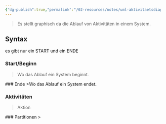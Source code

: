 ```yaml
---
{"dg-publish":true,"permalink":"/02-resources/notes/uml-aktivitaetsdiagramm/","tags":["GFN/prüfungsrelevant/AP1/vorbereitung"],"noteIcon":"","updated":"2025-03-23T15:47:17.929+01:00"}
---
```


>Es stellt graphisch da die Ablauf von Aktivitäten in einem System.

## Syntax
<style> .container {font-family: sans-serif; text-align: center;} .button-wrapper button {z-index: 1;height: 40px; width: 100px; margin: 10px;padding: 5px;} .excalidraw .App-menu_top .buttonList { display: flex;} .excalidraw-wrapper { height: 800px; margin: 50px; position: relative;} :root[dir="ltr"] .excalidraw .layer-ui__wrapper .zen-mode-transition.App-menu_bottom--transition-left {transform: none;} </style><script src="https://cdn.jsdelivr.net/npm/react@17/umd/react.production.min.js"></script><script src="https://cdn.jsdelivr.net/npm/react-dom@17/umd/react-dom.production.min.js"></script><script type="text/javascript" src="https://cdn.jsdelivr.net/npm/@excalidraw/excalidraw@0/dist/excalidraw.production.min.js"></script><div id="UML-Aktivitätsdiagramm_2025-03-22_1713.22.excalidraw.md1"></div><script>(function(){const InitialData={"type":"excalidraw","version":2,"source":"https://github.com/zsviczian/obsidian-excalidraw-plugin/releases/tag/2.9.1","elements":[{"id":"3iENoQKGLQNM1-GBzYmSP","type":"ellipse","x":-178.75,"y":-301.203125,"width":54,"height":51,"angle":0,"strokeColor":"#1e1e1e","backgroundColor":"#ffffff","fillStyle":"solid","strokeWidth":2,"strokeStyle":"solid","roughness":1,"opacity":100,"groupIds":[],"frameId":null,"index":"a0","roundness":{"type":2},"seed":686507450,"version":143,"versionNonce":1731495846,"isDeleted":false,"boundElements":[{"id":"BrJNTI6tLhEtr_OkUxWnZ","type":"arrow"}],"updated":1742660204745,"link":null,"locked":false},{"id":"Hj7zNWRNHPwEwaGeLH-UV","type":"rectangle","x":-236.75,"y":-187.203125,"width":171,"height":84,"angle":0,"strokeColor":"#1e1e1e","backgroundColor":"#ffffff","fillStyle":"solid","strokeWidth":2,"strokeStyle":"solid","roughness":1,"opacity":100,"groupIds":[],"frameId":null,"index":"a1","roundness":{"type":3},"seed":374800186,"version":40,"versionNonce":1281435898,"isDeleted":false,"boundElements":[{"type":"text","id":"wGo91gBs"},{"id":"BrJNTI6tLhEtr_OkUxWnZ","type":"arrow"},{"id":"HhnWDxTts4WBYC6G_tc0Y","type":"arrow"}],"updated":1742660207455,"link":null,"locked":false},{"id":"wGo91gBs","type":"text","x":-198.8299560546875,"y":-157.703125,"width":95.159912109375,"height":25,"angle":0,"strokeColor":"#1e1e1e","backgroundColor":"#ffffff","fillStyle":"solid","strokeWidth":2,"strokeStyle":"solid","roughness":1,"opacity":100,"groupIds":[],"frameId":null,"index":"a2","roundness":null,"seed":1005493990,"version":22,"versionNonce":1056190822,"isDeleted":false,"boundElements":null,"updated":1742660183195,"link":null,"locked":false,"text":"stehe auf","rawText":"stehe auf","fontSize":20,"fontFamily":5,"textAlign":"center","verticalAlign":"middle","containerId":"Hj7zNWRNHPwEwaGeLH-UV","originalText":"stehe auf","autoResize":true,"lineHeight":1.25},{"id":"3aP0ElbXA7R2SqA2f79RV","type":"rectangle","x":-241.75,"y":-35.203125,"width":199,"height":72,"angle":0,"strokeColor":"#1e1e1e","backgroundColor":"#ffffff","fillStyle":"solid","strokeWidth":2,"strokeStyle":"solid","roughness":1,"opacity":100,"groupIds":[],"frameId":null,"index":"a4","roundness":{"type":3},"seed":2122769210,"version":99,"versionNonce":1771563430,"isDeleted":false,"boundElements":[{"type":"text","id":"VWqDHoSp"},{"id":"HhnWDxTts4WBYC6G_tc0Y","type":"arrow"},{"id":"IiudlaydeoLTcvdi2seQp","type":"arrow"}],"updated":1742660211203,"link":null,"locked":false},{"id":"VWqDHoSp","type":"text","x":-223.2299346923828,"y":-11.703125,"width":161.95986938476562,"height":25,"angle":0,"strokeColor":"#1e1e1e","backgroundColor":"#ffffff","fillStyle":"solid","strokeWidth":2,"strokeStyle":"solid","roughness":1,"opacity":100,"groupIds":[],"frameId":null,"index":"a5","roundness":null,"seed":876627046,"version":46,"versionNonce":1674221350,"isDeleted":false,"boundElements":null,"updated":1742660184646,"link":null,"locked":false,"text":"Putze die Zähne","rawText":"Putze die Zähne","fontSize":20,"fontFamily":5,"textAlign":"center","verticalAlign":"middle","containerId":"3aP0ElbXA7R2SqA2f79RV","originalText":"Putze die Zähne","autoResize":true,"lineHeight":1.25},{"id":"haCAtkK8_OaKsTD7gKTmS","type":"rectangle","x":-218.75,"y":91.796875,"width":153,"height":45,"angle":0,"strokeColor":"#1e1e1e","backgroundColor":"#ffffff","fillStyle":"solid","strokeWidth":2,"strokeStyle":"solid","roughness":1,"opacity":100,"groupIds":[],"frameId":null,"index":"a7","roundness":{"type":3},"seed":1307864102,"version":76,"versionNonce":1703920634,"isDeleted":false,"boundElements":[{"type":"text","id":"STnpMj9v"},{"id":"IiudlaydeoLTcvdi2seQp","type":"arrow"},{"id":"phveqSlA9eatyshD7Zu9I","type":"arrow"}],"updated":1742660843190,"link":null,"locked":false},{"id":"STnpMj9v","type":"text","x":-177.03997039794922,"y":101.796875,"width":69.57994079589844,"height":25,"angle":0,"strokeColor":"#1e1e1e","backgroundColor":"#ffffff","fillStyle":"solid","strokeWidth":2,"strokeStyle":"solid","roughness":1,"opacity":100,"groupIds":[],"frameId":null,"index":"a8","roundness":null,"seed":955753082,"version":37,"versionNonce":728228646,"isDeleted":false,"boundElements":null,"updated":1742660230765,"link":null,"locked":false,"text":"Dusche","rawText":"Dusche","fontSize":20,"fontFamily":5,"textAlign":"center","verticalAlign":"middle","containerId":"haCAtkK8_OaKsTD7gKTmS","originalText":"Dusche","autoResize":true,"lineHeight":1.25},{"id":"y8lxcOmjqVqthO69NN73V","type":"rectangle","x":160.25,"y":465.796875,"width":152,"height":60,"angle":0,"strokeColor":"#1e1e1e","backgroundColor":"#ffffff","fillStyle":"solid","strokeWidth":2,"strokeStyle":"solid","roughness":1,"opacity":100,"groupIds":[],"frameId":null,"index":"a9","roundness":{"type":3},"seed":1696114618,"version":176,"versionNonce":539839206,"isDeleted":false,"boundElements":[{"type":"text","id":"fA76tCAo"},{"id":"BaTbOc13cujWgUsOkm7rr","type":"arrow"},{"id":"SgdtiZol-m5QdVMp4fR8E","type":"arrow"}],"updated":1742660891537,"link":null,"locked":false},{"id":"fA76tCAo","type":"text","x":191.2400360107422,"y":470.796875,"width":90.01992797851562,"height":50,"angle":0,"strokeColor":"#1e1e1e","backgroundColor":"#ffffff","fillStyle":"solid","strokeWidth":2,"strokeStyle":"solid","roughness":1,"opacity":100,"groupIds":[],"frameId":null,"index":"aA","roundness":null,"seed":582234150,"version":159,"versionNonce":1682130938,"isDeleted":false,"boundElements":null,"updated":1742660449895,"link":null,"locked":false,"text":"fahre zur\nArbeit","rawText":"fahre zur Arbeit","fontSize":20,"fontFamily":5,"textAlign":"center","verticalAlign":"middle","containerId":"y8lxcOmjqVqthO69NN73V","originalText":"fahre zur Arbeit","autoResize":true,"lineHeight":1.25},{"id":"J2KnhtIJr5oA2_iKIeEJ5","type":"rectangle","x":175.25,"y":576.796875,"width":120,"height":50,"angle":0,"strokeColor":"#1e1e1e","backgroundColor":"#ffffff","fillStyle":"solid","strokeWidth":2,"strokeStyle":"solid","roughness":1,"opacity":100,"groupIds":[],"frameId":null,"index":"aB","roundness":{"type":3},"seed":262456998,"version":189,"versionNonce":1787265018,"isDeleted":false,"boundElements":[{"type":"text","id":"udx4meAm"},{"id":"SgdtiZol-m5QdVMp4fR8E","type":"arrow"},{"id":"U2oV6PWFn3FlVWkJBCEEK","type":"arrow"}],"updated":1742660897402,"link":null,"locked":false},{"id":"udx4meAm","type":"text","x":200.11003875732422,"y":589.296875,"width":70.27992248535156,"height":25,"angle":0,"strokeColor":"#1e1e1e","backgroundColor":"#ffffff","fillStyle":"solid","strokeWidth":2,"strokeStyle":"solid","roughness":1,"opacity":100,"groupIds":[],"frameId":null,"index":"aC","roundness":null,"seed":40108070,"version":153,"versionNonce":100933178,"isDeleted":false,"boundElements":null,"updated":1742660451345,"link":null,"locked":false,"text":"Arbeite","rawText":"Arbeite","fontSize":20,"fontFamily":5,"textAlign":"center","verticalAlign":"middle","containerId":"J2KnhtIJr5oA2_iKIeEJ5","originalText":"Arbeite","autoResize":true,"lineHeight":1.25},{"id":"eDcEXUJx7n7t1HE0ozbC4","type":"ellipse","x":-145.75,"y":857.296875,"width":29,"height":30,"angle":0,"strokeColor":"#1e1e1e","backgroundColor":"#ffffff","fillStyle":"solid","strokeWidth":2,"strokeStyle":"solid","roughness":1,"opacity":100,"groupIds":[],"frameId":null,"index":"aD","roundness":{"type":2},"seed":915570874,"version":453,"versionNonce":1779386746,"isDeleted":false,"boundElements":[{"id":"U2oV6PWFn3FlVWkJBCEEK","type":"arrow"}],"updated":1742660897404,"link":null,"locked":false},{"id":"_9nlrWDGHdJHnbxditaAp","type":"ellipse","x":-157.75,"y":847.296875,"width":54,"height":51,"angle":0,"strokeColor":"#1e1e1e","backgroundColor":"transparent","fillStyle":"solid","strokeWidth":2,"strokeStyle":"solid","roughness":1,"opacity":100,"groupIds":[],"frameId":null,"index":"aE","roundness":{"type":2},"seed":326587322,"version":367,"versionNonce":1914801894,"isDeleted":false,"boundElements":[{"id":"xQdSiNHpm3gnE3lSrfQoV","type":"arrow"}],"updated":1742660903683,"link":null,"locked":false},{"id":"BrJNTI6tLhEtr_OkUxWnZ","type":"arrow","x":-149.75,"y":-245.203125,"width":1,"height":59,"angle":0,"strokeColor":"#1e1e1e","backgroundColor":"transparent","fillStyle":"solid","strokeWidth":2,"strokeStyle":"solid","roughness":1,"opacity":100,"groupIds":[],"frameId":null,"index":"aF","roundness":{"type":2},"seed":712912614,"version":29,"versionNonce":1271964390,"isDeleted":false,"boundElements":null,"updated":1742660204747,"link":null,"locked":false,"points":[[0,0],[1,59]],"lastCommittedPoint":null,"startBinding":{"elementId":"3iENoQKGLQNM1-GBzYmSP","focus":-0.05406240345999251,"gap":5.059497384467858},"endBinding":{"elementId":"Hj7zNWRNHPwEwaGeLH-UV","focus":0.03705888135260039,"gap":1},"startArrowhead":null,"endArrowhead":"arrow","elbowed":false},{"id":"HhnWDxTts4WBYC6G_tc0Y","type":"arrow","x":-145.75,"y":-97.203125,"width":2,"height":55,"angle":0,"strokeColor":"#1e1e1e","backgroundColor":"transparent","fillStyle":"solid","strokeWidth":2,"strokeStyle":"solid","roughness":1,"opacity":100,"groupIds":[],"frameId":null,"index":"aG","roundness":{"type":2},"seed":179048442,"version":23,"versionNonce":386267578,"isDeleted":false,"boundElements":null,"updated":1742660207456,"link":null,"locked":false,"points":[[0,0],[2,55]],"lastCommittedPoint":null,"startBinding":{"elementId":"Hj7zNWRNHPwEwaGeLH-UV","focus":-0.04314217068839416,"gap":6},"endBinding":{"elementId":"3aP0ElbXA7R2SqA2f79RV","focus":0.0006312561998377233,"gap":7},"startArrowhead":null,"endArrowhead":"arrow","elbowed":false},{"id":"IiudlaydeoLTcvdi2seQp","type":"arrow","x":-142.96770608100542,"y":38.23882854818648,"width":4.4516854082488635,"height":52.30730354692394,"angle":0,"strokeColor":"#1e1e1e","backgroundColor":"transparent","fillStyle":"solid","strokeWidth":2,"strokeStyle":"solid","roughness":1,"opacity":100,"groupIds":[],"frameId":null,"index":"aH","roundness":{"type":2},"seed":1977816422,"version":42,"versionNonce":1201042170,"isDeleted":false,"boundElements":null,"updated":1742660230770,"link":null,"locked":false,"points":[[0,0],[4.4516854082488635,52.30730354692394]],"lastCommittedPoint":null,"startBinding":{"elementId":"3aP0ElbXA7R2SqA2f79RV","focus":0.038066590602634606,"gap":4},"endBinding":{"elementId":"haCAtkK8_OaKsTD7gKTmS","focus":0.07339574006240676,"gap":4},"startArrowhead":null,"endArrowhead":"arrow","elbowed":false},{"id":"tk9vhhFTJmpPUbqgyHxml","type":"diamond","x":-267.75,"y":212.796875,"width":255,"height":186,"angle":0,"strokeColor":"#1e1e1e","backgroundColor":"transparent","fillStyle":"solid","strokeWidth":2,"strokeStyle":"solid","roughness":1,"opacity":100,"groupIds":[],"frameId":null,"index":"aK","roundness":{"type":2},"seed":258502822,"version":528,"versionNonce":2098993530,"isDeleted":false,"boundElements":[{"type":"text","id":"8TtK5wnd"},{"id":"phveqSlA9eatyshD7Zu9I","type":"arrow"},{"id":"BaTbOc13cujWgUsOkm7rr","type":"arrow"},{"id":"U0DDhexF2z8mtoe6TrCDW","type":"arrow"}],"updated":1742660884586,"link":null,"locked":false},{"id":"8TtK5wnd","type":"text","x":-196.85919189453125,"y":264.546875,"width":113.7183837890625,"height":82.5,"angle":0,"strokeColor":"#1e1e1e","backgroundColor":"transparent","fillStyle":"solid","strokeWidth":2,"strokeStyle":"solid","roughness":1,"opacity":100,"groupIds":[],"frameId":null,"index":"aL","roundness":null,"seed":753846694,"version":445,"versionNonce":1847117754,"isDeleted":false,"boundElements":null,"updated":1742660879448,"link":null,"locked":false,"text":"Heute\nWocheende\n?","rawText":"Heute Wocheende?","fontSize":22,"fontFamily":5,"textAlign":"center","verticalAlign":"middle","containerId":"tk9vhhFTJmpPUbqgyHxml","originalText":"Heute Wocheende?","autoResize":true,"lineHeight":1.25},{"id":"V0Ut5DhYU8VnYMq-okbYQ","type":"rectangle","x":-367.75000000000006,"y":-254.20312499999997,"width":421.00000000000006,"height":435.00000000000006,"angle":0,"strokeColor":"#1e1e1e","backgroundColor":"transparent","fillStyle":"solid","strokeWidth":2,"strokeStyle":"solid","roughness":1,"opacity":100,"groupIds":[],"frameId":null,"index":"aM","roundness":{"type":3},"seed":1855493050,"version":104,"versionNonce":1517100154,"isDeleted":false,"boundElements":null,"updated":1742660458634,"link":null,"locked":false},{"id":"3XS8ayGz","type":"text","x":-353.75,"y":-244.203125,"width":149.07247924804688,"height":27.5,"angle":0,"strokeColor":"#1e1e1e","backgroundColor":"transparent","fillStyle":"solid","strokeWidth":2,"strokeStyle":"solid","roughness":1,"opacity":100,"groupIds":[],"frameId":null,"index":"aN","roundness":null,"seed":1148491686,"version":64,"versionNonce":1557016870,"isDeleted":false,"boundElements":null,"updated":1742660461335,"link":null,"locked":false,"text":"Morgenroutine","rawText":"Morgenroutine","fontSize":22,"fontFamily":5,"textAlign":"left","verticalAlign":"top","containerId":null,"originalText":"Morgenroutine","autoResize":true,"lineHeight":1.25},{"id":"HaQHIJCItxuSbbwSqtw5w","type":"rectangle","x":58.25,"y":387.796875,"width":361,"height":298,"angle":0,"strokeColor":"#1e1e1e","backgroundColor":"transparent","fillStyle":"solid","strokeWidth":2,"strokeStyle":"solid","roughness":1,"opacity":100,"groupIds":[],"frameId":null,"index":"aO","roundness":{"type":3},"seed":67491174,"version":71,"versionNonce":764740666,"isDeleted":false,"boundElements":[{"id":"BaTbOc13cujWgUsOkm7rr","type":"arrow"}],"updated":1742660868031,"link":null,"locked":false},{"id":"ftCiOKvj","type":"text","x":68.25,"y":397.796875,"width":123.64198303222656,"height":24.178141386034785,"angle":0,"strokeColor":"#1e1e1e","backgroundColor":"transparent","fillStyle":"solid","strokeWidth":2,"strokeStyle":"solid","roughness":1,"opacity":100,"groupIds":[],"frameId":null,"index":"aP","roundness":null,"seed":2072238694,"version":72,"versionNonce":1439098790,"isDeleted":false,"boundElements":null,"updated":1742660446076,"link":null,"locked":false,"text":"Arbeitroutine","rawText":"Arbeitroutine","fontSize":19.342513108827827,"fontFamily":5,"textAlign":"left","verticalAlign":"top","containerId":null,"originalText":"Arbeitroutine","autoResize":true,"lineHeight":1.25},{"id":"A6aNAbYwMDgeih0trS4GH","type":"rectangle","x":-490.75,"y":498.796875,"width":201,"height":81,"angle":0,"strokeColor":"#1e1e1e","backgroundColor":"transparent","fillStyle":"solid","strokeWidth":2,"strokeStyle":"solid","roughness":1,"opacity":100,"groupIds":[],"frameId":null,"index":"aQ","roundness":{"type":3},"seed":1635894522,"version":71,"versionNonce":1701602810,"isDeleted":false,"boundElements":[{"type":"text","id":"AUeoxTjQ"},{"id":"U0DDhexF2z8mtoe6TrCDW","type":"arrow"},{"id":"lK377OMVV7x0deQL8hVq_","type":"arrow"}],"updated":1742660900453,"link":null,"locked":false},{"id":"AUeoxTjQ","type":"text","x":-447.90120697021484,"y":525.546875,"width":115.30241394042969,"height":27.5,"angle":0,"strokeColor":"#1e1e1e","backgroundColor":"transparent","fillStyle":"solid","strokeWidth":2,"strokeStyle":"solid","roughness":1,"opacity":100,"groupIds":[],"frameId":null,"index":"aR","roundness":null,"seed":1492209210,"version":46,"versionNonce":588248806,"isDeleted":false,"boundElements":null,"updated":1742660823321,"link":null,"locked":false,"text":"Frührstuck","rawText":"Frührstuck","fontSize":22,"fontFamily":5,"textAlign":"center","verticalAlign":"middle","containerId":"A6aNAbYwMDgeih0trS4GH","originalText":"Frührstuck","autoResize":true,"lineHeight":1.25},{"id":"0GQLwLuoou8O7-MbpYtrW","type":"rectangle","x":-485.75,"y":633.796875,"width":193,"height":83,"angle":0,"strokeColor":"#1e1e1e","backgroundColor":"transparent","fillStyle":"solid","strokeWidth":2,"strokeStyle":"solid","roughness":1,"opacity":100,"groupIds":[],"frameId":null,"index":"aS","roundness":{"type":3},"seed":411647866,"version":86,"versionNonce":2009198694,"isDeleted":false,"boundElements":[{"type":"text","id":"cWgB4LEu"},{"id":"lK377OMVV7x0deQL8hVq_","type":"arrow"},{"id":"xQdSiNHpm3gnE3lSrfQoV","type":"arrow"}],"updated":1742660903682,"link":null,"locked":false},{"id":"cWgB4LEu","type":"text","x":-443.18318939208984,"y":647.796875,"width":107.86637878417969,"height":55,"angle":0,"strokeColor":"#1e1e1e","backgroundColor":"transparent","fillStyle":"solid","strokeWidth":2,"strokeStyle":"solid","roughness":1,"opacity":100,"groupIds":[],"frameId":null,"index":"aT","roundness":null,"seed":2073521082,"version":58,"versionNonce":1904211302,"isDeleted":false,"boundElements":null,"updated":1742660823321,"link":null,"locked":false,"text":"Fernsehen\nanschauen","rawText":"Fernsehen\nanschauen","fontSize":22,"fontFamily":5,"textAlign":"center","verticalAlign":"middle","containerId":"0GQLwLuoou8O7-MbpYtrW","originalText":"Fernsehen\nanschauen","autoResize":true,"lineHeight":1.25},{"id":"BssmlA1OVFALlP2pSpUne","type":"rectangle","x":-595.75,"y":378.79687500000006,"width":373,"height":380.99999999999994,"angle":0,"strokeColor":"#1e1e1e","backgroundColor":"transparent","fillStyle":"solid","strokeWidth":2,"strokeStyle":"solid","roughness":1,"opacity":100,"groupIds":[],"frameId":null,"index":"aU","roundness":{"type":3},"seed":451126010,"version":111,"versionNonce":1362474746,"isDeleted":false,"boundElements":[],"updated":1742660879447,"link":null,"locked":false},{"id":"9spJf4r8","type":"text","x":-576.75,"y":392.796875,"width":145.970458984375,"height":27.5,"angle":0,"strokeColor":"#1e1e1e","backgroundColor":"transparent","fillStyle":"solid","strokeWidth":2,"strokeStyle":"solid","roughness":1,"opacity":100,"groupIds":[],"frameId":null,"index":"aV","roundness":null,"seed":783236538,"version":87,"versionNonce":1038242790,"isDeleted":false,"boundElements":null,"updated":1742660823321,"link":null,"locked":false,"text":"Chillingroutine","rawText":"Chillingroutine","fontSize":22,"fontFamily":5,"textAlign":"left","verticalAlign":"top","containerId":null,"originalText":"Chillingroutine","autoResize":true,"lineHeight":1.25},{"id":"phveqSlA9eatyshD7Zu9I","type":"arrow","x":-134.5911266615962,"y":138.7559965167883,"width":1.8638320109353117,"height":79.24297260414622,"angle":0,"strokeColor":"#1e1e1e","backgroundColor":"transparent","fillStyle":"solid","strokeWidth":2,"strokeStyle":"solid","roughness":1,"opacity":100,"groupIds":[],"frameId":null,"index":"aW","roundness":{"type":2},"seed":1297469050,"version":39,"versionNonce":847522022,"isDeleted":false,"boundElements":null,"updated":1742660879449,"link":null,"locked":false,"points":[[0,0],[-1.8638320109353117,79.24297260414622]],"lastCommittedPoint":null,"startBinding":{"elementId":"haCAtkK8_OaKsTD7gKTmS","focus":-0.10689916603487501,"gap":6},"endBinding":{"elementId":"tk9vhhFTJmpPUbqgyHxml","focus":0.013615416841223003,"gap":1},"startArrowhead":null,"endArrowhead":"arrow","elbowed":false},{"id":"BaTbOc13cujWgUsOkm7rr","type":"arrow","x":-7.75,"y":305.696875,"width":243.9,"height":155.10000000000002,"angle":0,"strokeColor":"#1e1e1e","backgroundColor":"transparent","fillStyle":"solid","strokeWidth":2,"strokeStyle":"solid","roughness":1,"opacity":100,"groupIds":[],"frameId":null,"index":"aY","roundness":null,"seed":1595037734,"version":57,"versionNonce":359989754,"isDeleted":false,"boundElements":null,"updated":1742660889624,"link":null,"locked":false,"points":[[0,0],[243.9,0],[243.9,155.10000000000002]],"lastCommittedPoint":null,"startBinding":{"elementId":"tk9vhhFTJmpPUbqgyHxml","fixedPoint":[1.0196078431372548,0.49946236559139773],"focus":0,"gap":0},"endBinding":{"elementId":"y8lxcOmjqVqthO69NN73V","fixedPoint":[0.4993421052631579,-0.08333333333333333],"focus":0,"gap":0},"startArrowhead":null,"endArrowhead":"arrow","elbowed":true,"fixedSegments":null,"startIsSpecial":null,"endIsSpecial":null},{"id":"U0DDhexF2z8mtoe6TrCDW","type":"arrow","x":-272.75,"y":305.696875,"width":117.60000000000002,"height":188.10000000000002,"angle":0,"strokeColor":"#1e1e1e","backgroundColor":"transparent","fillStyle":"solid","strokeWidth":2,"strokeStyle":"solid","roughness":1,"opacity":100,"groupIds":[],"frameId":null,"index":"aa","roundness":null,"seed":1689086458,"version":19,"versionNonce":1141824058,"isDeleted":false,"boundElements":null,"updated":1742660884588,"link":null,"locked":false,"points":[[0,0],[-117.60000000000002,0],[-117.60000000000002,188.10000000000002]],"lastCommittedPoint":null,"startBinding":{"elementId":"tk9vhhFTJmpPUbqgyHxml","fixedPoint":[-0.0196078431372549,0.49946236559139773],"focus":0,"gap":0},"endBinding":{"elementId":"A6aNAbYwMDgeih0trS4GH","fixedPoint":[0.49950248756218896,-0.06172839506172839],"focus":0,"gap":0},"startArrowhead":null,"endArrowhead":"arrow","elbowed":true,"fixedSegments":null,"startIsSpecial":null,"endIsSpecial":null},{"id":"SgdtiZol-m5QdVMp4fR8E","type":"arrow","x":236.15,"y":530.796875,"width":1,"height":41,"angle":0,"strokeColor":"#1e1e1e","backgroundColor":"transparent","fillStyle":"solid","strokeWidth":2,"strokeStyle":"solid","roughness":1,"opacity":100,"groupIds":[],"frameId":null,"index":"ab","roundness":null,"seed":574010042,"version":8,"versionNonce":1196359206,"isDeleted":false,"boundElements":null,"updated":1742660891538,"link":null,"locked":false,"points":[[0,0],[-1,41]],"lastCommittedPoint":null,"startBinding":{"elementId":"y8lxcOmjqVqthO69NN73V","fixedPoint":[0.4993421052631579,1.0833333333333333],"focus":0,"gap":0},"endBinding":{"elementId":"J2KnhtIJr5oA2_iKIeEJ5","fixedPoint":[0.4991666666666667,-0.1],"focus":0,"gap":0},"startArrowhead":null,"endArrowhead":"arrow","elbowed":true,"fixedSegments":null,"startIsSpecial":null,"endIsSpecial":null},{"id":"U2oV6PWFn3FlVWkJBCEEK","type":"arrow","x":244.25,"y":634.796875,"width":356,"height":237.39999999999998,"angle":0,"strokeColor":"#1e1e1e","backgroundColor":"transparent","fillStyle":"solid","strokeWidth":2,"strokeStyle":"solid","roughness":1,"opacity":100,"groupIds":[],"frameId":null,"index":"ac","roundness":null,"seed":682416314,"version":61,"versionNonce":1816752314,"isDeleted":false,"boundElements":null,"updated":1742660897403,"link":null,"locked":false,"points":[[0,0],[0,237.39999999999998],[-356,237.39999999999998]],"lastCommittedPoint":null,"startBinding":{"elementId":"J2KnhtIJr5oA2_iKIeEJ5","fixedPoint":[0.575,1.16],"focus":0,"gap":0},"endBinding":{"elementId":"eDcEXUJx7n7t1HE0ozbC4","fixedPoint":[1.1724137931034482,0.4966666666666659],"focus":0,"gap":0},"startArrowhead":null,"endArrowhead":"arrow","elbowed":true,"fixedSegments":null,"startIsSpecial":null,"endIsSpecial":null},{"id":"lK377OMVV7x0deQL8hVq_","type":"arrow","x":-390.35,"y":584.796875,"width":1,"height":44,"angle":0,"strokeColor":"#1e1e1e","backgroundColor":"transparent","fillStyle":"solid","strokeWidth":2,"strokeStyle":"solid","roughness":1,"opacity":100,"groupIds":[],"frameId":null,"index":"ad","roundness":null,"seed":1277972070,"version":8,"versionNonce":1168217786,"isDeleted":false,"boundElements":null,"updated":1742660900455,"link":null,"locked":false,"points":[[0,0],[1,44]],"lastCommittedPoint":null,"startBinding":{"elementId":"A6aNAbYwMDgeih0trS4GH","fixedPoint":[0.49950248756218896,1.0617283950617284],"focus":0,"gap":0},"endBinding":{"elementId":"0GQLwLuoou8O7-MbpYtrW","fixedPoint":[0.49948186528497396,-0.060240963855421686],"focus":0,"gap":0},"startArrowhead":null,"endArrowhead":"arrow","elbowed":true,"fixedSegments":null,"startIsSpecial":null,"endIsSpecial":null},{"id":"xQdSiNHpm3gnE3lSrfQoV","type":"arrow","x":-389.35,"y":721.796875,"width":226.60000000000002,"height":150.89999999999998,"angle":0,"strokeColor":"#1e1e1e","backgroundColor":"transparent","fillStyle":"solid","strokeWidth":2,"strokeStyle":"solid","roughness":1,"opacity":100,"groupIds":[],"frameId":null,"index":"ae","roundness":null,"seed":2144012390,"version":63,"versionNonce":1613951910,"isDeleted":false,"boundElements":null,"updated":1742660903683,"link":null,"locked":false,"points":[[0,0],[0,150.89999999999998],[226.60000000000002,150.89999999999998]],"lastCommittedPoint":null,"startBinding":{"elementId":"0GQLwLuoou8O7-MbpYtrW","fixedPoint":[0.49948186528497396,1.0602409638554218],"focus":0,"gap":0},"endBinding":{"elementId":"_9nlrWDGHdJHnbxditaAp","fixedPoint":[-0.09259259259259259,0.4980392156862741],"focus":0,"gap":0},"startArrowhead":null,"endArrowhead":"arrow","elbowed":true,"fixedSegments":null,"startIsSpecial":null,"endIsSpecial":null},{"id":"rQDbD9Jq","type":"text","x":22.25,"y":247.796875,"width":40.32612609863281,"height":27.5,"angle":0,"strokeColor":"#1e1e1e","backgroundColor":"transparent","fillStyle":"solid","strokeWidth":2,"strokeStyle":"solid","roughness":1,"opacity":100,"groupIds":[],"frameId":null,"index":"af","roundness":null,"seed":306245798,"version":20,"versionNonce":1485136294,"isDeleted":false,"boundElements":null,"updated":1742660911637,"link":null,"locked":false,"text":"nein","rawText":"nein","fontSize":22,"fontFamily":5,"textAlign":"left","verticalAlign":"top","containerId":null,"originalText":"nein","autoResize":true,"lineHeight":1.25},{"id":"wzl8YhCV","type":"text","x":-346.75,"y":252.796875,"width":19.8880615234375,"height":27.5,"angle":0,"strokeColor":"#1e1e1e","backgroundColor":"transparent","fillStyle":"solid","strokeWidth":2,"strokeStyle":"solid","roughness":1,"opacity":100,"groupIds":[],"frameId":null,"index":"ag","roundness":null,"seed":765807930,"version":5,"versionNonce":2122309690,"isDeleted":false,"boundElements":null,"updated":1742660915891,"link":null,"locked":false,"text":"ja","rawText":"ja","fontSize":22,"fontFamily":5,"textAlign":"left","verticalAlign":"top","containerId":null,"originalText":"ja","autoResize":true,"lineHeight":1.25},{"id":"WfQNlq1nGjxyfpr8jCG_B","type":"arrow","x":28.25,"y":306.796875,"width":212,"height":90,"angle":0,"strokeColor":"#1e1e1e","backgroundColor":"transparent","fillStyle":"solid","strokeWidth":2,"strokeStyle":"solid","roughness":1,"opacity":100,"groupIds":[],"frameId":null,"index":"aX","roundness":null,"seed":1210829414,"version":197,"versionNonce":787596902,"isDeleted":true,"boundElements":null,"updated":1742660862583,"link":null,"locked":false,"points":[[0,0],[0,70],[0,-18],[212,-18],[212,72]],"lastCommittedPoint":null,"startBinding":{"elementId":"tk9vhhFTJmpPUbqgyHxml","focus":-0.27339817816890516,"gap":7.000050117742422,"fixedPoint":[0.996078431372549,0.5053763440860215]},"endBinding":{"elementId":"HaQHIJCItxuSbbwSqtw5w","focus":0.7914716179536606,"gap":9,"fixedPoint":[0.5041551246537396,-0.030201342281879196]},"startArrowhead":null,"endArrowhead":"arrow","elbowed":true,"fixedSegments":[{"index":2,"start":[2,70],"end":[2,-18]},{"index":3,"start":[2,-18],"end":[254,-18]}],"startIsSpecial":false,"endIsSpecial":false},{"id":"9rBEGrKpBWUwJIgWQNY1s","type":"arrow","x":-272.75,"y":305.696875,"width":136.60000000000002,"height":68.10000000000008,"angle":0,"strokeColor":"#1e1e1e","backgroundColor":"transparent","fillStyle":"solid","strokeWidth":2,"strokeStyle":"solid","roughness":1,"opacity":100,"groupIds":[],"frameId":null,"index":"aZ","roundness":null,"seed":879261606,"version":67,"versionNonce":118459962,"isDeleted":true,"boundElements":null,"updated":1742660879447,"link":null,"locked":false,"points":[[0,0],[-136.60000000000002,0],[-136.60000000000002,68.10000000000008]],"lastCommittedPoint":null,"startBinding":{"elementId":"tk9vhhFTJmpPUbqgyHxml","fixedPoint":[-0.0196078431372549,0.49946236559139773],"focus":0,"gap":0},"endBinding":{"elementId":"BssmlA1OVFALlP2pSpUne","fixedPoint":[0.49973190348525465,-0.013123359580052495],"focus":0,"gap":0},"startArrowhead":null,"endArrowhead":"arrow","elbowed":true,"fixedSegments":null,"startIsSpecial":null,"endIsSpecial":null}],"appState":{"theme":"dark","viewBackgroundColor":"#ffffff","currentItemStrokeColor":"#1e1e1e","currentItemBackgroundColor":"transparent","currentItemFillStyle":"solid","currentItemStrokeWidth":2,"currentItemStrokeStyle":"solid","currentItemRoughness":1,"currentItemOpacity":100,"currentItemFontFamily":5,"currentItemFontSize":22,"currentItemTextAlign":"left","currentItemStartArrowhead":null,"currentItemEndArrowhead":"arrow","currentItemArrowType":"elbow","scrollX":786.25,"scrollY":-28.203125,"zoom":{"value":1},"currentItemRoundness":"round","gridSize":20,"gridStep":5,"gridModeEnabled":false,"gridColor":{"Bold":"rgba(217, 217, 217, 0.5)","Regular":"rgba(230, 230, 230, 0.5)"},"currentStrokeOptions":null,"frameRendering":{"enabled":true,"clip":true,"name":true,"outline":true},"objectsSnapModeEnabled":false,"activeTool":{"type":"selection","customType":null,"locked":false,"lastActiveTool":null}},"files":{}};InitialData.scrollToContent=true;App=()=>{const e=React.useRef(null),t=React.useRef(null),[n,i]=React.useState({width:void 0,height:void 0});return React.useEffect(()=>{i({width:t.current.getBoundingClientRect().width,height:t.current.getBoundingClientRect().height});const e=()=>{i({width:t.current.getBoundingClientRect().width,height:t.current.getBoundingClientRect().height})};return window.addEventListener("resize",e),()=>window.removeEventListener("resize",e)},[t]),React.createElement(React.Fragment,null,React.createElement("div",{className:"excalidraw-wrapper",ref:t},React.createElement(ExcalidrawLib.Excalidraw,{ref:e,width:n.width,height:n.height,initialData:InitialData,viewModeEnabled:!0,zenModeEnabled:!0,gridModeEnabled:!1})))},excalidrawWrapper=document.getElementById("UML-Aktivitätsdiagramm_2025-03-22_1713.22.excalidraw.md1");ReactDOM.render(React.createElement(App),excalidrawWrapper);})();</script>

es gibt nur ein START und ein ENDE
### Start/Beginn
>Wo das Ablauf ein System beginnt.
<div id="UML-Aktivitätsdiagramm_2025-03-22_1732.15.excalidraw.md2"></div><script>(function(){const InitialData={"type":"excalidraw","version":2,"source":"https://github.com/zsviczian/obsidian-excalidraw-plugin/releases/tag/2.9.1","elements":[{"id":"0bON-qlvVRZVIxj6Wk3Qd","type":"ellipse","x":-102.375,"y":-186.203125,"width":85,"height":83,"angle":0,"strokeColor":"#1e1e1e","backgroundColor":"#ffffff","fillStyle":"solid","strokeWidth":2,"strokeStyle":"solid","roughness":1,"opacity":100,"groupIds":[],"frameId":null,"index":"a0","roundness":{"type":2},"seed":1859159610,"version":57,"versionNonce":2141852666,"isDeleted":false,"boundElements":null,"updated":1742661144261,"link":null,"locked":false}],"appState":{"theme":"dark","viewBackgroundColor":"#ffffff","currentItemStrokeColor":"#1e1e1e","currentItemBackgroundColor":"#ffffff","currentItemFillStyle":"solid","currentItemStrokeWidth":2,"currentItemStrokeStyle":"solid","currentItemRoughness":1,"currentItemOpacity":100,"currentItemFontFamily":5,"currentItemFontSize":20,"currentItemTextAlign":"left","currentItemStartArrowhead":null,"currentItemEndArrowhead":"arrow","currentItemArrowType":"round","scrollX":392.625,"scrollY":451.796875,"zoom":{"value":1},"currentItemRoundness":"round","gridSize":20,"gridStep":5,"gridModeEnabled":false,"gridColor":{"Bold":"rgba(217, 217, 217, 0.5)","Regular":"rgba(230, 230, 230, 0.5)"},"currentStrokeOptions":null,"frameRendering":{"enabled":true,"clip":true,"name":true,"outline":true},"objectsSnapModeEnabled":false,"activeTool":{"type":"selection","customType":null,"locked":false,"lastActiveTool":null}},"files":{}};InitialData.scrollToContent=true;App=()=>{const e=React.useRef(null),t=React.useRef(null),[n,i]=React.useState({width:void 0,height:void 0});return React.useEffect(()=>{i({width:t.current.getBoundingClientRect().width,height:t.current.getBoundingClientRect().height});const e=()=>{i({width:t.current.getBoundingClientRect().width,height:t.current.getBoundingClientRect().height})};return window.addEventListener("resize",e),()=>window.removeEventListener("resize",e)},[t]),React.createElement(React.Fragment,null,React.createElement("div",{className:"excalidraw-wrapper",ref:t},React.createElement(ExcalidrawLib.Excalidraw,{ref:e,width:n.width,height:n.height,initialData:InitialData,viewModeEnabled:!0,zenModeEnabled:!0,gridModeEnabled:!1})))},excalidrawWrapper=document.getElementById("UML-Aktivitätsdiagramm_2025-03-22_1732.15.excalidraw.md2");ReactDOM.render(React.createElement(App),excalidrawWrapper);})();</script>
### Ende
>Wo das Ablauf ein System endet.
<div id="UML-Aktivitätsdiagramm_2025-03-22_1732.52.excalidraw.md3"></div><script>(function(){const InitialData={"type":"excalidraw","version":2,"source":"https://github.com/zsviczian/obsidian-excalidraw-plugin/releases/tag/2.9.1","elements":[{"id":"eZzypbCOIow21SZiqv_mM","type":"ellipse","x":-72.375,"y":-1.703125,"width":29,"height":30,"angle":0,"strokeColor":"#1e1e1e","backgroundColor":"#ffffff","fillStyle":"solid","strokeWidth":2,"strokeStyle":"solid","roughness":1,"opacity":100,"groupIds":[],"frameId":null,"index":"a0","roundness":{"type":2},"seed":309815782,"version":456,"versionNonce":770091110,"isDeleted":false,"boundElements":[],"updated":1742661184737,"link":null,"locked":false},{"id":"QNUkZ8yFRXF6zp_fb-CC5","type":"ellipse","x":-84.375,"y":-11.703125,"width":54,"height":51,"angle":0,"strokeColor":"#1e1e1e","backgroundColor":"transparent","fillStyle":"solid","strokeWidth":2,"strokeStyle":"solid","roughness":1,"opacity":100,"groupIds":[],"frameId":null,"index":"a1","roundness":{"type":2},"seed":1224555814,"version":370,"versionNonce":126023930,"isDeleted":false,"boundElements":[],"updated":1742661184738,"link":null,"locked":false}],"appState":{"theme":"dark","viewBackgroundColor":"#ffffff","currentItemStrokeColor":"#1e1e1e","currentItemBackgroundColor":"transparent","currentItemFillStyle":"solid","currentItemStrokeWidth":2,"currentItemStrokeStyle":"solid","currentItemRoughness":1,"currentItemOpacity":100,"currentItemFontFamily":5,"currentItemFontSize":20,"currentItemTextAlign":"left","currentItemStartArrowhead":null,"currentItemEndArrowhead":"arrow","currentItemArrowType":"round","scrollX":392.625,"scrollY":451.796875,"zoom":{"value":1},"currentItemRoundness":"round","gridSize":20,"gridStep":5,"gridModeEnabled":false,"gridColor":{"Bold":"rgba(217, 217, 217, 0.5)","Regular":"rgba(230, 230, 230, 0.5)"},"currentStrokeOptions":null,"frameRendering":{"enabled":true,"clip":true,"name":true,"outline":true},"objectsSnapModeEnabled":false,"activeTool":{"type":"selection","customType":null,"locked":false,"lastActiveTool":null}},"files":{}};InitialData.scrollToContent=true;App=()=>{const e=React.useRef(null),t=React.useRef(null),[n,i]=React.useState({width:void 0,height:void 0});return React.useEffect(()=>{i({width:t.current.getBoundingClientRect().width,height:t.current.getBoundingClientRect().height});const e=()=>{i({width:t.current.getBoundingClientRect().width,height:t.current.getBoundingClientRect().height})};return window.addEventListener("resize",e),()=>window.removeEventListener("resize",e)},[t]),React.createElement(React.Fragment,null,React.createElement("div",{className:"excalidraw-wrapper",ref:t},React.createElement(ExcalidrawLib.Excalidraw,{ref:e,width:n.width,height:n.height,initialData:InitialData,viewModeEnabled:!0,zenModeEnabled:!0,gridModeEnabled:!1})))},excalidrawWrapper=document.getElementById("UML-Aktivitätsdiagramm_2025-03-22_1732.52.excalidraw.md3");ReactDOM.render(React.createElement(App),excalidrawWrapper);})();</script>

### Aktivitäten
>Aktion
<div id="UML-Aktivitätsdiagramm_2025-03-22_1734.22.excalidraw.md4"></div><script>(function(){const InitialData={"type":"excalidraw","version":2,"source":"https://github.com/zsviczian/obsidian-excalidraw-plugin/releases/tag/2.9.1","elements":[{"id":"4oFmTynfj6SUm-R37TFIr","type":"rectangle","x":-123.375,"y":-132.203125,"width":209,"height":58,"angle":0,"strokeColor":"#1e1e1e","backgroundColor":"transparent","fillStyle":"solid","strokeWidth":2,"strokeStyle":"solid","roughness":1,"opacity":100,"groupIds":[],"frameId":null,"index":"a0","roundness":{"type":3},"seed":1337860922,"version":110,"versionNonce":1521009082,"isDeleted":false,"boundElements":[{"type":"text","id":"hzsjaF6S"}],"updated":1742661284361,"link":null,"locked":false},{"id":"hzsjaF6S","type":"text","x":-67.24495697021484,"y":-115.703125,"width":96.73991394042969,"height":25,"angle":0,"strokeColor":"#1e1e1e","backgroundColor":"transparent","fillStyle":"solid","strokeWidth":2,"strokeStyle":"solid","roughness":1,"opacity":100,"groupIds":[],"frameId":null,"index":"a1","roundness":null,"seed":1098258086,"version":72,"versionNonce":1381792378,"isDeleted":false,"boundElements":null,"updated":1742661284362,"link":null,"locked":false,"text":"Stehe auf","rawText":"Stehe auf","fontSize":20,"fontFamily":5,"textAlign":"center","verticalAlign":"middle","containerId":"4oFmTynfj6SUm-R37TFIr","originalText":"Stehe auf","autoResize":true,"lineHeight":1.25}],"appState":{"theme":"dark","viewBackgroundColor":"#ffffff","currentItemStrokeColor":"#1e1e1e","currentItemBackgroundColor":"transparent","currentItemFillStyle":"solid","currentItemStrokeWidth":2,"currentItemStrokeStyle":"solid","currentItemRoughness":1,"currentItemOpacity":100,"currentItemFontFamily":5,"currentItemFontSize":20,"currentItemTextAlign":"left","currentItemStartArrowhead":null,"currentItemEndArrowhead":"arrow","currentItemArrowType":"round","scrollX":392.625,"scrollY":451.796875,"zoom":{"value":1},"currentItemRoundness":"round","gridSize":20,"gridStep":5,"gridModeEnabled":false,"gridColor":{"Bold":"rgba(217, 217, 217, 0.5)","Regular":"rgba(230, 230, 230, 0.5)"},"currentStrokeOptions":null,"frameRendering":{"enabled":true,"clip":true,"name":true,"outline":true},"objectsSnapModeEnabled":false,"activeTool":{"type":"selection","customType":null,"locked":false,"lastActiveTool":null}},"files":{}};InitialData.scrollToContent=true;App=()=>{const e=React.useRef(null),t=React.useRef(null),[n,i]=React.useState({width:void 0,height:void 0});return React.useEffect(()=>{i({width:t.current.getBoundingClientRect().width,height:t.current.getBoundingClientRect().height});const e=()=>{i({width:t.current.getBoundingClientRect().width,height:t.current.getBoundingClientRect().height})};return window.addEventListener("resize",e),()=>window.removeEventListener("resize",e)},[t]),React.createElement(React.Fragment,null,React.createElement("div",{className:"excalidraw-wrapper",ref:t},React.createElement(ExcalidrawLib.Excalidraw,{ref:e,width:n.width,height:n.height,initialData:InitialData,viewModeEnabled:!0,zenModeEnabled:!0,gridModeEnabled:!1})))},excalidrawWrapper=document.getElementById("UML-Aktivitätsdiagramm_2025-03-22_1734.22.excalidraw.md4");ReactDOM.render(React.createElement(App),excalidrawWrapper);})();</script>
### Partitionen
>